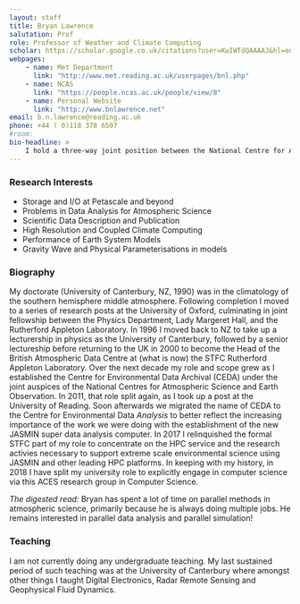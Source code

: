 ```yaml
---
layout: staff
title: Bryan Lawrence
salutation: Prof
role: Professor of Weather and Climate Computing
scholar: https://scholar.google.co.uk/citations?user=KwIWTdQAAAAJ&hl=en
webpages:
    - name: Met Department
      link: "http://www.met.reading.ac.uk/userpages/bnl.php"
    - name: NCAS
      link: "https://people.ncas.ac.uk/people/view/8"
    - name: Personal Website
      link: "http://www.bnlawrence.net"
email: b.n.lawrence@reading.ac.uk
phone: +44 ( 0)118 378 6507
#room:
bio-headline: >
    I hold a three-way joint position between the National Centre for Atmospheric Science and the university departments of Meteorology and Computer Science.
---
```


### Research Interests

* Storage and I/O at Petascale and beyond
* Problems in Data Analysis for Atmospheric Science
* Scientific Data Description and Publication
* High Resolution and Coupled Climate Computing
* Performance of Earth System Models
* Gravity Wave and Physical Parameterisations in models

### Biography

My doctorate (University of Canterbury, NZ, 1990) was in the climatology of the southern hemisphere middle atmosphere. Following completion I moved to a series of research posts at the University of Oxford, culminating in joint fellowship between the Physics Department, Lady Margeret Hall, and the Rutherford Appleton Laboratory. In 1996 I moved back to NZ to take up a lecturership in physics as the University of Canterbury, followed by a senior lectureship before returning to the UK in 2000 to become the Head of the British Atmospheric Data Centre at (what is now) the STFC Rutherford Appleton Laboratory. Over the next decade my role and scope grew as I established the Centre for Environmental Data Archival (CEDA) under the joint auspices of the National Centres for Atmospheric Science and Earth Observation. In 2011, that role split again, as I took up a post at the University of Reading. Soon afterwards we migrated the name of CEDA to the Centre for Environmental Data _Analysis_ to better reflect the increasing importance of the work we were doing with the establishment of the new JASMIN super data analysis computer. In 2017 I relinquished the formal STFC part of my role to concentrate on the HPC service and the research activies necessary to support extreme scale environmental science using JASMIN and other leading HPC platforms. In keeping with my history, in 2018 I have split my university role to explicitly engage in computer science via this ACES research group in Computer Science.

_The digested read:_ Bryan has spent a lot of time on parallel methods in atmospheric science, primarily because he is always doing multiple jobs. He remains interested in parallel data analysis and parallel simulation!

### Teaching

I am not currently doing any undergraduate teaching. My last sustained period of such teaching was at the University of Canterbury where amongst other things I taught Digital Electronics, Radar Remote Sensing and Geophysical Fluid Dynamics.
